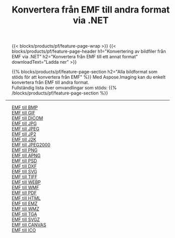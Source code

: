 ﻿---
title: Konvertera från EMF till andra format via .NET 
weight: 3920
url: /sv/net/conversion/from/emf 
lang: sv
langdirlevel: 2
locales: zh-hans,ja,it,ru,de,es,fr,nl,id,lt,pl,pt,vi,tr,ko,zh-hant,ar,hi,th,sv,cs,uk,he
description: Med Aspose.Imaging kan du enkelt konvertera från EMF till ett annat format
---

{{< blocks/products/pf/feature-page-wrap >}}
{{< blocks/products/pf/feature-page-header h1="Konvertering av bildfiler från EMF via .NET" h2="Konvertera från EMF till ett annat format" downloadText="Ladda ner" >}}


{{% blocks/products/pf/feature-page-section  h2="Alla bildformat som stöds för att konvertera från EMF" %}}
Med Aspose.Imaging kan du enkelt konvertera från EMF till andra format.
<br/>
Fullständig lista över omvandlingar som stöds:
{{% /blocks/products/pf/feature-page-section %}}
<div class="container-fluid productfamilypage bg-gray">
    <div class="convertypes bg-gray agp-content section">
        <div class="container">
		<hr style="margin-left:-20px;"/>
		<div class="row other-converters">
		    <div class='col-md-2 other-converter remove-lp remove-rp'><a href="/imaging/sv/net/conversion/emf-to-bmp" >EMF till BMP</a></div><div class='col-md-2 other-converter remove-lp remove-rp'><a href="/imaging/sv/net/conversion/emf-to-gif" >EMF till GIF</a></div><div class='col-md-2 other-converter remove-lp remove-rp'><a href="/imaging/sv/net/conversion/emf-to-dicom" >EMF till DICOM</a></div><div class='col-md-2 other-converter remove-lp remove-rp'><a href="/imaging/sv/net/conversion/emf-to-jpg" >EMF till JPG</a></div><div class='col-md-2 other-converter remove-lp remove-rp'><a href="/imaging/sv/net/conversion/emf-to-jpeg" >EMF till JPEG</a></div><div class='col-md-2 other-converter remove-lp remove-rp'><a href="/imaging/sv/net/conversion/emf-to-jp2" >EMF till JP2</a></div><div class='col-md-2 other-converter remove-lp remove-rp'><a href="/imaging/sv/net/conversion/emf-to-j2k" >EMF till J2K</a></div><div class='col-md-2 other-converter remove-lp remove-rp'><a href="/imaging/sv/net/conversion/emf-to-jpeg2000" >EMF till JPEG2000</a></div><div class='col-md-2 other-converter remove-lp remove-rp'><a href="/imaging/sv/net/conversion/emf-to-png" >EMF till PNG</a></div><div class='col-md-2 other-converter remove-lp remove-rp'><a href="/imaging/sv/net/conversion/emf-to-apng" >EMF till APNG</a></div><div class='col-md-2 other-converter remove-lp remove-rp'><a href="/imaging/sv/net/conversion/emf-to-psd" >EMF till PSD</a></div><div class='col-md-2 other-converter remove-lp remove-rp'><a href="/imaging/sv/net/conversion/emf-to-dxf" >EMF till DXF</a></div><div class='col-md-2 other-converter remove-lp remove-rp'><a href="/imaging/sv/net/conversion/emf-to-svg" >EMF till SVG</a></div><div class='col-md-2 other-converter remove-lp remove-rp'><a href="/imaging/sv/net/conversion/emf-to-tiff" >EMF till TIFF</a></div><div class='col-md-2 other-converter remove-lp remove-rp'><a href="/imaging/sv/net/conversion/emf-to-webp" >EMF till WEBP</a></div><div class='col-md-2 other-converter remove-lp remove-rp'><a href="/imaging/sv/net/conversion/emf-to-wmf" >EMF till WMF</a></div><div class='col-md-2 other-converter remove-lp remove-rp'><a href="/imaging/sv/net/conversion/emf-to-pdf" >EMF till PDF</a></div><div class='col-md-2 other-converter remove-lp remove-rp'><a href="/imaging/sv/net/conversion/emf-to-html" >EMF till HTML</a></div><div class='col-md-2 other-converter remove-lp remove-rp'><a href="/imaging/sv/net/conversion/emf-to-emz" >EMF till EMZ</a></div><div class='col-md-2 other-converter remove-lp remove-rp'><a href="/imaging/sv/net/conversion/emf-to-wmz" >EMF till WMZ</a></div><div class='col-md-2 other-converter remove-lp remove-rp'><a href="/imaging/sv/net/conversion/emf-to-tga" >EMF till TGA</a></div><div class='col-md-2 other-converter remove-lp remove-rp'><a href="/imaging/sv/net/conversion/emf-to-svgz" >EMF till SVGZ</a></div><div class='col-md-2 other-converter remove-lp remove-rp'><a href="/imaging/sv/net/conversion/emf-to-canvas" >EMF till CANVAS</a></div><div class='col-md-2 other-converter remove-lp remove-rp'><a href="/imaging/sv/net/conversion/emf-to-ico" >EMF till ICO</a></div>
                </div>
        </div>
    </div>
</div>
<br/>

